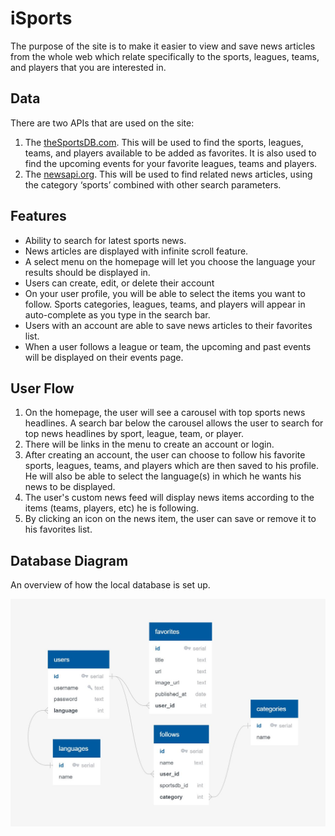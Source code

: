 # iSports

The purpose of the site is to make it easier to view and save news articles from the whole web which relate specifically to the sports, leagues, teams, and players that you are interested in.

## Data
There are two APIs that are used on the site:


1. The [theSportsDB.com](https://www.thesportsdb.com/api.php). This will be used to find the sports, leagues, teams, and players available to be added as favorites. It is also used to find the upcoming events for your favorite leagues, teams and players.
2. The [newsapi.org](https://newsapi.org/). This will be used to find related news articles, using the category ‘sports’ combined with other search parameters.

## Features
- Ability to search for latest sports news.
- News articles are displayed with infinite scroll feature.
- A select menu on the homepage will let you choose the language your results should be displayed in.
- Users can create, edit, or delete their account
- On your user profile, you will be able to select the items you want to follow. Sports categories, leagues, teams, and players will appear in auto-complete as you type in the search bar.
- Users with an account are able to save news articles to their favorites list.
- When a user follows a league or team, the upcoming and past events will be displayed on their events page.

## User Flow
1. On the homepage, the user will see a carousel with top sports news headlines. A search bar below the carousel allows the user to search for top news headlines by sport, league, team, or player.
2. There will be links in the menu to create an account or login.
3. After creating an account, the user can choose to follow his favorite sports, leagues, teams, and players which are then saved to his profile. He will also be able to select the language(s) in which he wants his news to be displayed.
4. The user's custom news feed will display news items according to the items (teams, players, etc) he is following.
5. By clicking an icon on the news item, the user can save or remove it to his favorites list.

## Database Diagram
An overview of how the local database is set up.

![](https://raw.githubusercontent.com/jasparvb/isports-capstone/master/images/tables-diagram.JPG)